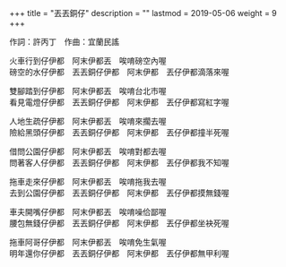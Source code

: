 +++
title = "丟丟銅仔"
description = ""
lastmod = 2019-05-06
weight = 9
+++

作詞：許丙丁　作曲：宜蘭民謠

火車行到仔伊都　阿末伊都丟　唉唷磅空內喔  
磅空的水仔伊都　丟丟銅仔伊都　阿末伊都　丟仔伊都滴落來喔  

雙腳踏到仔伊都　阿末伊都丟　唉唷台北市喔   
看見電燈仔伊都　丟丟銅仔伊都　阿末伊都　丟仔伊都寫紅字喔  

人地生疏仔伊都　阿末伊都丟　唉唷來擱去喔  
險給黑頭仔伊都　丟丟銅仔伊都　阿末伊都　丟仔伊都撞半死喔  

借問公園仔伊都　阿末伊都丟　唉唷對都去喔  
問著客人仔伊都　丟丟銅仔伊都　阿末伊都　丟仔伊都我不知喔  

拖車走來仔伊都　阿末伊都丟　唉唷拖我去喔  
去到公園仔伊都　丟丟銅仔伊都　阿末伊都　丟仔伊都摸無錢喔  

車夫開嘴仔伊都　阿末伊都丟　唉唷噪佮鄙喔  
腰包無錢仔伊都　丟丟銅仔伊都　阿末伊都　丟仔伊都坐袂死喔  

拖車阿哥仔伊都　阿末伊都丟　唉唷免生氣喔  
明年還你仔伊都　丟丟銅仔伊都　阿末伊都　丟仔伊都無甲利喔  
